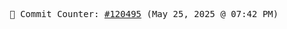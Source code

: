 <p align="center">
    <samp>
        📮 Commit Counter: <a href="https://github.com/Javascript-void0/Javascript-void0/commits/main">#120495</a> (May 25, 2025 @ 07:42 PM)
    </samp>
</p>
